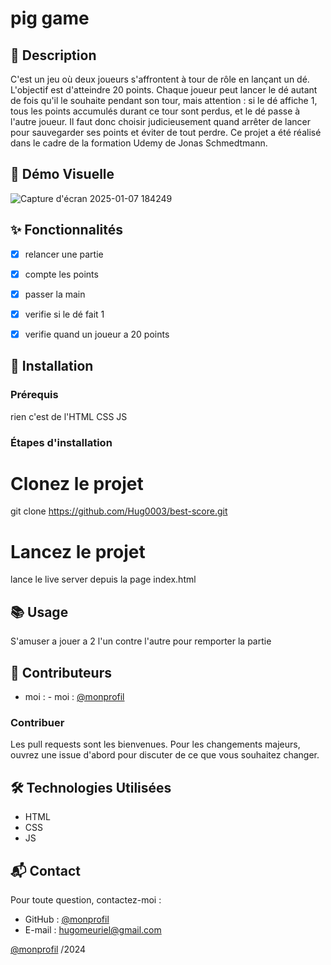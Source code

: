 # pig game

## 📄 Description
C'est un jeu où deux joueurs s'affrontent à tour de rôle en lançant un dé. L'objectif est d'atteindre 20 points. Chaque joueur peut lancer le dé autant de fois qu'il le souhaite pendant son tour, mais attention : si le dé affiche 1, tous les points accumulés durant ce tour sont perdus, et le dé passe à l'autre joueur. Il faut donc choisir judicieusement quand arrêter de lancer pour sauvegarder ses points et éviter de tout perdre. Ce projet a été réalisé dans le cadre de la formation Udemy de Jonas Schmedtmann.

## 🎥 Démo Visuelle

![Capture d'écran 2025-01-07 184249](https://github.com/user-attachments/assets/a5db62df-1ceb-43fc-994a-698cfa0dba99)


## ✨ Fonctionnalités

- [x] relancer une partie  
- [x] compte les points  
- [x] passer la main
- [x] verifie si le dé fait 1
- [x] verifie quand un joueur a 20 points  


## 🚀 Installation

### Prérequis
rien c'est de l'HTML CSS JS

### Étapes d'installation

# Clonez le projet
git clone https://github.com/Hug0003/best-score.git

# Lancez le projet
lance le live server depuis la page index.html


## 📚 Usage
S'amuser a jouer a 2 l'un contre l'autre pour remporter la partie 

## 👥 Contributeurs
- moi : - moi : [@monprofil](https://github.com/Hug0003)  

### Contribuer
Les pull requests sont les bienvenues. Pour les changements majeurs, ouvrez une issue d'abord pour discuter de ce que vous souhaitez changer.  

## 🛠️ Technologies Utilisées

- HTML
- CSS
- JS

## 📬 Contact

Pour toute question, contactez-moi :  
- GitHub : [@monprofil](https://github.com/Hug0003)  
- E-mail : hugomeuriel@gmail.com

[@monprofil](https://github.com/Hug0003)  /2024
